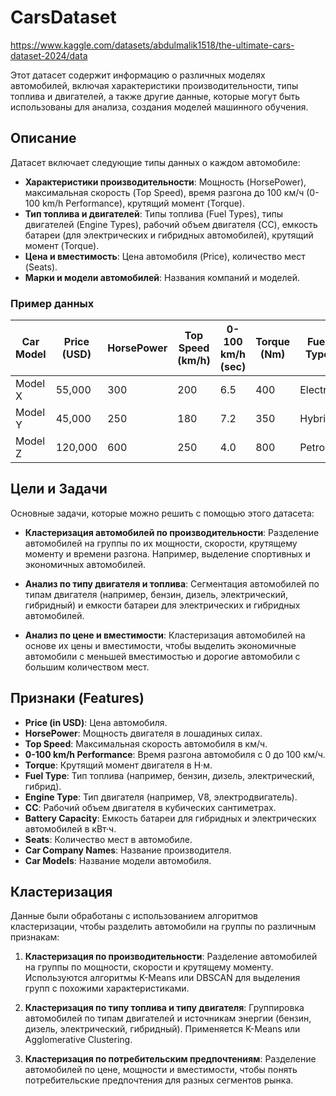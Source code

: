 # CarsDataset
https://www.kaggle.com/datasets/abdulmalik1518/the-ultimate-cars-dataset-2024/data

Этот датасет содержит информацию о различных моделях автомобилей, включая характеристики производительности, типы топлива и двигателей, а также другие данные, которые могут быть использованы для анализа, создания моделей машинного обучения.
## Описание

Датасет включает следующие типы данных о каждом автомобиле:
- **Характеристики производительности**: Мощность (HorsePower), максимальная скорость (Top Speed), время разгона до 100 км/ч (0-100 km/h Performance), крутящий момент (Torque).
- **Тип топлива и двигателей**: Типы топлива (Fuel Types), типы двигателей (Engine Types), рабочий объем двигателя (CC), емкость батареи (для электрических и гибридных автомобилей), крутящий момент (Torque).
- **Цена и вместимость**: Цена автомобиля (Price), количество мест (Seats).
- **Марки и модели автомобилей**: Названия компаний и моделей.

### Пример данных

| Car Model  | Price (USD) | HorsePower | Top Speed (km/h) | 0-100 km/h (sec) | Torque (Nm) | Fuel Type | Engine Type | Battery Capacity (kWh) | Seats |
|------------|-------------|------------|------------------|------------------|-------------|-----------|-------------|-------------------------|-------|
| Model X    | 55,000      | 300        | 200              | 6.5              | 400         | Electric  | Electric    | 75                      | 5     |
| Model Y    | 45,000      | 250        | 180              | 7.2              | 350         | Hybrid    | Petrol      | 0                       | 5     |
| Model Z    | 120,000     | 600        | 250              | 4.0              | 800         | Petrol    | V8          | 0                       | 4     |

## Цели и Задачи

Основные задачи, которые можно решить с помощью этого датасета:

- **Кластеризация автомобилей по производительности**: Разделение автомобилей на группы по их мощности, скорости, крутящему моменту и времени разгона. Например, выделение спортивных и экономичных автомобилей.
  
- **Анализ по типу двигателя и топлива**: Сегментация автомобилей по типам двигателя (например, бензин, дизель, электрический, гибридный) и емкости батареи для электрических и гибридных автомобилей.
  
- **Анализ по цене и вместимости**: Кластеризация автомобилей на основе их цены и вместимости, чтобы выделить экономичные автомобили с меньшей вместимостью и дорогие автомобили с большим количеством мест.

## Признаки (Features)

- **Price (in USD)**: Цена автомобиля.
- **HorsePower**: Мощность двигателя в лошадиных силах.
- **Top Speed**: Максимальная скорость автомобиля в км/ч.
- **0-100 km/h Performance**: Время разгона автомобиля с 0 до 100 км/ч.
- **Torque**: Крутящий момент двигателя в Н·м.
- **Fuel Type**: Тип топлива (например, бензин, дизель, электрический, гибрид).
- **Engine Type**: Тип двигателя (например, V8, электродвигатель).
- **CC**: Рабочий объем двигателя в кубических сантиметрах.
- **Battery Capacity**: Емкость батареи для гибридных и электрических автомобилей в кВт·ч.
- **Seats**: Количество мест в автомобиле.
- **Car Company Names**: Название производителя.
- **Car Models**: Название модели автомобиля.

## Кластеризация

Данные были обработаны с использованием алгоритмов кластеризации, чтобы разделить автомобили на группы по различным признакам:

1. **Кластеризация по производительности**: Разделение автомобилей на группы по мощности, скорости и крутящему моменту. Используются алгоритмы K-Means или DBSCAN для выделения групп с похожими характеристиками.
   
2. **Кластеризация по типу топлива и типу двигателя**: Группировка автомобилей по типам двигателей и источникам энергии (бензин, дизель, электрический, гибридный). Применяется K-Means или Agglomerative Clustering.

3. **Кластеризация по потребительским предпочтениям**: Разделение автомобилей по цене, мощности и вместимости, чтобы понять потребительские предпочтения для разных сегментов рынка.
